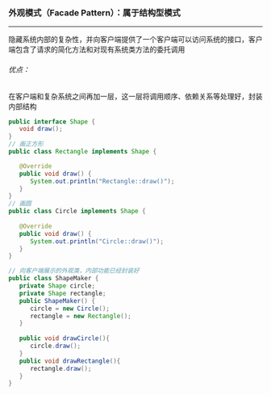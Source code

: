 ### 外观模式（Facade Pattern）：属于结构型模式

------

​	隐藏系统内部的复杂性，并向客户端提供了一个客户端可以访问系统的接口，客户端包含了请求的简化方法和对现有系统类方法的委托调用

###### 优点：

​	在客户端和复杂系统之间再加一层，这一层将调用顺序、依赖关系等处理好，封装内部结构

```java
public interface Shape {
   void draw();
}
// 画正方形
public class Rectangle implements Shape {

   @Override
   public void draw() {
      System.out.println("Rectangle::draw()");
   }
}
// 画圆
public class Circle implements Shape {
 
   @Override
   public void draw() {
      System.out.println("Circle::draw()");
   }
}

// 向客户端展示的外观类，内部功能已经封装好
public class ShapeMaker {
   private Shape circle;
   private Shape rectangle;
   public ShapeMaker() {
      circle = new Circle();
      rectangle = new Rectangle();
   }
 
   public void drawCircle(){
      circle.draw();
   }
   public void drawRectangle(){
      rectangle.draw();
   }
}
```



